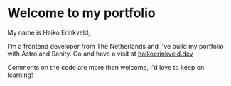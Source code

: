 # Welcome to my portfolio

My name is Haiko Erinkveld,

I'm a frontend developer from The Netherlands and I've build my portfolio with Astro and Sanity. Go and have a visit at [haikoerinkveld.dev](https://haikoerinkveld.dev)

Comments on the code are more then welcome, I'd love to keep on learning!

